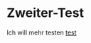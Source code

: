 # Zweiter-Test
Ich will mehr testen
[test](https://github.com/Flex-28/Zweiter-Test/blob/main/Test321.xlsx)
